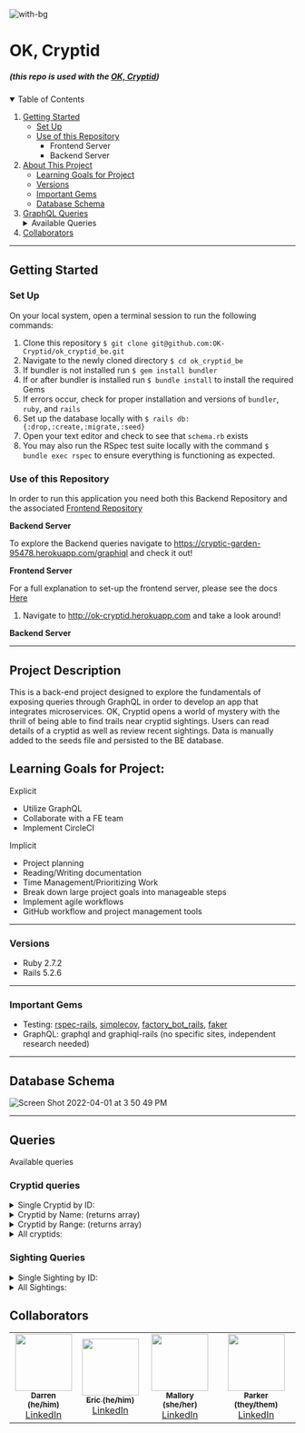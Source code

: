 ![with-bg](https://user-images.githubusercontent.com/69017022/161345695-e2ec9ddb-34a0-493a-9232-80b70a8b3dab.png)


# OK, Cryptid
#####  (this repo is used with the [OK, Cryptid](https://github.com/OK-Cryptid/ok_cryptid_be))

<details open="open">
  <summary>Table of Contents</summary>
  <ol>
    <li>
      <a href="#getting-started">Getting Started</a>
      <ul>
        <li><a href="#set-up">Set Up</a></li>
        <li><a href="#use-of-this-repository">Use of this Repository</a>
          <ul>
            <li>Frontend Server</li>
            <li>Backend Server</li>
          </ul>
        </li>
    </li>
    </ul>
    <li>
      <a href="#project-description">About This Project</a>
      <ul>
        <li><a href="#learning-goals-for-project">Learning Goals for Project</a></li>
        <li><a href="#versions">Versions</a></li>
        <li><a href="#important-gems">Important Gems</a></li>
        <li><a href="#database-schema">Database Schema</a></li>
      </ul>
    </li>
    <li>
      <a href="#graphql">GraphQL Queries</a>
      <details>
        <summary>Available Queries</summary>
        <ul>
          <li><a href="#cryptid-queries">Cryptid Queries</a></li>
          <li><a href="#sighting-queries">Sighting Queries</a></li>
        </ul>
      </details>
    </li>
    <li><a href="#collaborators">Collaborators</a></li>
  </ol>
</details>

----------

## Getting Started

### Set Up
On your local system, open a terminal session to run the following commands:
1. Clone this repository `$ git clone git@github.com:OK-Cryptid/ok_cryptid_be.git`
2. Navigate to the newly cloned directory `$ cd ok_cryptid_be`
3. If bundler is not installed run `$ gem install bundler`
4. If or after bundler is installed run `$ bundle install` to install the required Gems
5. If errors occur, check for proper installation and versions of `bundler`, `ruby`, and `rails`
6. Set up the database locally with `$ rails db:{:drop,:create,:migrate,:seed}`
7. Open your text editor and check to see that `schema.rb` exists
8. You may also run the RSpec test suite locally with the command `$ bundle exec rspec` to ensure everything is functioning as expected.

### Use of this Repository
In order to run this application you need both this Backend Repository and the associated [Frontend Repository](https://github.com/OK-Cryptid/ok-cryptid-fe)

**Backend Server**

To explore the Backend queries navigate to https://cryptic-garden-95478.herokuapp.com/graphiql and check it out!

**Frontend Server**
 
For a full explanation to set-up the frontend server, please see the docs [Here](https://github.com/OK-Cryptid/ok-cryptid-fe#readme)

<!-- On you command line:
1. Navigate to the local directory where the frontend repo is housed
2. Start the Frontend server with `$ rails s` and navigate to http://localhost:3000/ or http://ok-cryptid.herokuapp.com in your web browser. Here you are able to interact with the application. -->

<!-- 1.  Navigate to http://ok-cryptid.herokuapp.com and take a look around! -->
1. Navigate to http://ok-cryptid.herokuapp.com and take a look around!

**Backend Server**
 
<!-- On your command line:
1. Navigate to the local directory where the backend repo is housed
2. Run `$ rails s` to run the server locally
3. Open a web browser and navigate to http://localhost:3000/graphiql
4. Here you are able to explore the queries exposed by the API! -->

----------

## Project Description

This is a back-end project designed to explore the fundamentals of exposing queries through GraphQL in order to develop an app that integrates microservices. OK, Cryptid opens a world of mystery with the thrill of being able to find trails near cryptid sightings. Users can read details of a cryptid as well as review recent sightings. Data is manually added to the seeds file and persisted to the BE database. 

## Learning Goals for Project:

Explicit
- Utilize GraphQL
- Collaborate with a FE team
- Implement CircleCI

Implicit
- Project planning
- Reading/Writing documentation
- Time Management/Prioritizing Work
- Break down large project goals into manageable steps
- Implement agile workflows
- GitHub workflow and project management tools

----------

### Versions

- Ruby 2.7.2
- Rails 5.2.6

----------

### Important Gems

- Testing: [rspec-rails](https://github.com/rspec/rspec-rails), [simplecov](https://github.com/simplecov-ruby/simplecov), [factory_bot_rails](https://github.com/thoughtbot/factory_bot_rails), [faker](https://github.com/vajradog/faker-rails)
- GraphQL: graphql and graphiql-rails (no specific sites, independent research needed) 

----------

## Database Schema

![Screen Shot 2022-04-01 at 3 50 49 PM](https://user-images.githubusercontent.com/69017022/161346057-d06ed82c-0459-4b84-ae1a-30bf974e48e4.png)

----------

## Queries
Available queries

### Cryptid queries
<details>
    <summary> Single Cryptid by ID: </summary>

```
Query
{
 cryptidById(id: "6") {
  name
  dangerLevel
  description
  image
  range
  sightings{
    title
   }
 }
}
  
response
  
{
  "data": {
    "cryptidById": {
      "name": "Bigfoot",
      "dangerLevel": "6",
      "description": "Bigfoot, also called Sasquatch (from Salish se’sxac: “wild men”) is a large, hairy, humanlike creature described as ranging from 6 to 15 feet tall. It is observed standing on two feet, often giving off a foul smell, and moving silently or emitting a high-pitched cry. Footprints have measured up to 24 inches in width.",
      "image": "https://bit.ly/3JKsNDs",
      "range": "Rocky Mountains, Appalachian Trial, Coastal Plain",
      "sightings": [
        {
          "title": "Black Mesa Research Facility"
        },
        {
          "title": "Sector G Hydro Electric"
        },
        {
          "title": "Sector E Biodome Complex"
        }
      ]
    }
  }
}
```

</details>

<details>
    <summary> Cryptid by Name: (returns array) </summary>

```
Query
{
 cryptidByName(Name: "bigfoot") {
  name
  dangerLevel
  description
  image
  range
  sightings{
    title
   }
 }
}
  
response
  
{
  "data": {
    "cryptidByName": [
      {
        "name": "Bigfoot",
        "dangerLevel": "6",
        "description": "Bigfoot, also called Sasquatch (from Salish se’sxac: “wild men”) is a large, hairy, humanlike creature described as ranging from 6 to 15 feet tall. It is observed standing on two feet, often giving off a foul smell, and moving silently or emitting a high-pitched cry. Footprints have measured up to 24 inches in width.",
        "image": "https://bit.ly/3JKsNDs",
        "range": "Rocky Mountains, Appalachian Trial, Coastal Plain",
        "sightings": [
          {
            "title": "Black Mesa Research Facility"
          },
          {
            "title": "Sector G Hydro Electric"
          },
          {
            "title": "Sector E Biodome Complex"
          }
        ]
      }
    ]
  }
}
```

</details>

<details>
    <summary>Cryptid by Range: (returns array) </summary>

```
Query
{
 cryptidByRange(range: "colorado") {
  name
  dangerLevel
  description
  image
  range
  sightings{
    title
   }
 }
}
  
response
  
{
  "data": {
    "cryptidByRange": [
      {
        "name": "Tommyknocker",
        "dangerLevel": "1",
        "description": "A subterranean gnome-like creature described as a littler person approximately 2ft tall, with a disproportionately large head, long arms, wrinkled skin, and white whiskers. It sometimes wears a tiny version of standard miner's garb and commits random mischief, such as stealing miners' unattencded tools and food.",
        "image": "https://bit.ly/3qDsItE",
        "range": "underground Pennsylvania, Colorado, Nevada, California",
        "sightings": [
          {
            "title": "Nova Prospekt"
          },
          {
            "title": "Sector E Biodome Complex"
          },
          {
            "title": "Section A-17 Prototype Labs"
          }
        ]
      }
    ]
  }
}
```

</details>

<details>
    <summary> All cryptids: </summary>

```
Query
{
 getCryptids {
  name
  dangerLevel
  description
  image
  range
  sightings{
    title
   }
 }
}
  
response
  
{
  "data": {
    "getCryptids": [
      {
        "name": "Bigfoot",
        "dangerLevel": "6",
        "description": "Bigfoot, also called Sasquatch (from Salish se’sxac: “wild men”) is a large, hairy, humanlike creature described as ranging from 6 to 15 feet tall. It is observed standing on two feet, often giving off a foul smell, and moving silently or emitting a high-pitched cry. Footprints have measured up to 24 inches in width.",
        "image": "https://bit.ly/3JKsNDs",
        "range": "Rocky Mountains, Appalachian Trial, Coastal Plain",
        "sightings": [
          {
            "title": "Black Mesa Research Facility"
          },
          {
            "title": "Sector G Hydro Electric"
          },
          {
            "title": "Sector E Biodome Complex"
          }
        ]
      },
      {
        "name": "Mothman",
        "dangerLevel": "4",
        "description": "Mothman is a black 10-foot creature with wings and red eyes.",
        "image": "https://bit.ly/3INwjLP",
        "range": "West Virginia, Chicago",
        "sightings": [
          {
            "title": "Sector B Coolant Reserve"
          },
          {
            "title": "Black Mesa Research Facility"
          },
          {
            "title": "Xen"
          }
        ]
      },
      {
        "name": "Nightcrawler",
        "dangerLevel": "5",
        "description": "Nightcrawlers appear to be relatively short creatures (approx. 1.5 meters) with most of their height being made up of their legs as they possess an extremely small upper body. It is an extremely thin, white humanoid with no discernible arms.",
        "image": "https://bit.ly/37Yiei1",
        "range": "California",
        "sightings": [
          {
            "title": "Sector G Hydro Electric"
          },
          {
            "title": "Black Mesa Research Facility"
          },
          {
            "title": "Ravenholm"
          }
        ]
      },
      {
        "name": "Chupacabra",
        "dangerLevel": "6",
        "description": "The chupacabra, literally 'goat-sucker' in Spanish, is described as dog-like or reptilian and alien-like. A heavy creature, approximately the size of a small bear, with a row of spines reaching from the neck to the base of the tail, its name comes from the creature's reported vampirism-- it is said to attack and drink the blood of livestock, particularly goats.",
        "image": "https://bit.ly/3wGyYov",
        "range": "Southwestern US, Puerto Rico, Maine",
        "sightings": [
          {
            "title": "Sector D Administration"
          },
          {
            "title": "Sector C Test Labs"
          },
          {
            "title": "Citadel"
          }
        ]
      },
      {
        "name": "Tommyknocker",
        "dangerLevel": "1",
        "description": "A subterranean gnome-like creature described as a littler person approximately 2ft tall, with a disproportionately large head, long arms, wrinkled skin, and white whiskers. It sometimes wears a tiny version of standard miner's garb and commits random mischief, such as stealing miners' unattencded tools and food.",
        "image": "https://bit.ly/3qDsItE",
        "range": "underground Pennsylvania, Colorado, Nevada, California",
        "sightings": [
          {
            "title": "Nova Prospekt"
          },
          {
            "title": "Sector E Biodome Complex"
          },
          {
            "title": "Section A-17 Prototype Labs"
          }
        ]
      },
      {
        "name": "Skin-walker",
        "dangerLevel": "5",
        "description": "A skin-walker is a type of harmful witch who has the ability to turn into, possess, or disguise themselves as an animal for the purpose of committing harm. Skin-walkers are not well understood outside of Navajo culture, mostly due to reluctance to discuss the subject with outsiders.",
        "image": "https://bit.ly/3uzpUPx",
        "range": "unknown",
        "sightings": [
          {
            "title": "Black Mesa East"
          },
          {
            "title": "Sector C Test Labs"
          },
          {
            "title": "Sector C Test Labs"
          }
        ]
      },
      {
        "name": "Alien",
        "dangerLevel": "2",
        "description": "Also called extraterrestrial life, aliens are intelligent beings that do not originate from earth.",
        "image": "https://bit.ly/3tHKvBO",
        "range": "unknown",
        "sightings": [
          {
            "title": "Black Mesa East"
          },
          {
            "title": "White Forest"
          },
          {
            "title": "Black Mesa East"
          }
        ]
      },
      {
        "name": "Loch Ness Monster",
        "dangerLevel": "7",
        "description": "A creature affectionately known as Nessie, it is a large, long-necked creature that inhabits Loch Ness in the Scottish Highlands.",
        "image": "https://bit.ly/3Nons6V",
        "range": "Scottish Highlands",
        "sightings": [
          {
            "title": "Sector G Hydro Electric"
          },
          {
            "title": "Sector G Hydro Electric"
          },
          {
            "title": "Xen"
          }
        ]
      }
    ]
  }
}
```

</details>

### Sighting Queries

<details>
    <summary> Single Sighting by ID: </summary>

```
Query
  
{
  sightingById(id: "4") {
    description
    image
    location
    title
    trailLinks
  }
}
  
response
  
{
  "data": {
    "sightingById": {
      "description": "A youth group was camping in the Marble Mountain Wilderness when leader Jim Mills noticed a strange-looking creature skulking along a ridge nearby.",
      "image": "https://loremflickr.com/300/300/cryptid",
      "location": "Idaho",
      "title": "Sector G Hydro Electric",
      "trailLinks": [
        "mclaughlin.com",
        "barrows-hane.biz",
        "gulgowski.name"
      ]
    }
  }
}
```

</details>

<details>
    <summary> All Sightings: </summary>

```
Query
  
{
  sightings {
    description
    image
    location
    title
    trailLinks
  }
}
  
response
  
{
  "data": {
    "sightings": [
      {
        "description": "Spotted Bigfoot along the highway near millstone. Described the creature as having looked back at them on the shoulder of the road — an encounter that ultimately lasted seconds",
        "image": "sighting image 1",
        "location": "Millstone, PE",
        "title": "Black Mesa Research Facility",
        "trailLinks": [
          "swift.biz",
          "rolfson-frami.net",
          "quigley-nienow.name"
        ]
      },
      {
        "description": "A youth group was camping in the Marble Mountain Wilderness when leader Jim Mills noticed a strange-looking creature skulking along a ridge nearby.",
        "image": "https://loremflickr.com/300/300/cryptid",
        "location": "Idaho",
        "title": "Sector G Hydro Electric",
        "trailLinks": [
          "mclaughlin.com",
          "barrows-hane.biz",
          "gulgowski.name"
        ]
      },
      {
        "description": "A hiker was walking when he spotted a large creature to the left in the woods. As he approached, the creature stood up on two legs and started throwing rocks at him.",
        "image": "https://loremflickr.com/300/300/cryptid",
        "location": "Iowa",
        "title": "Sector E Biodome Complex",
        "trailLinks": [
          "block.info",
          "farrell-veum.name",
          "feest.name"
        ]
      },
      {
        "description": "Five gravediggers claimed to see a human-like figure soaring just above them in the autumn trees.",
        "image": "https://loremflickr.com/300/300/cryptid",
        "location": "Ohio",
        "title": "Sector B Coolant Reserve",
        "trailLinks": [
          "streich-greenholt.biz",
          "kulas.net",
          "hessel.biz"
        ]
      },
      {
        "description": "A man was driving along State Route 2 saw something jump from tree to tree. He pulled off the road and snapped some pictures. In the pictures, the creature appears to have wings with pointed tips and long legs, bent at an awkward angle.",
        "image": "https://loremflickr.com/300/300/cryptid",
        "location": "Maryland",
        "title": "Black Mesa Research Facility",
        "trailLinks": [
          "effertz.biz",
          "zemlak.co",
          "block.biz"
        ]
      },
      {
        "description": "A man saw something that resembled a humanoid pterodactyl flying awkwardly.",
        "image": "https://loremflickr.com/300/300/cryptid",
        "location": "Iowa",
        "title": "Xen",
        "trailLinks": [
          "howell-fadel.biz",
          "marquardt-flatley.biz",
          "kilback.com"
        ]
      },
      {
        "description": "A man put up trail cameras in his yard to see what was causing his dogs to bark during the night. The cameras captured images of strange pale, small, armless creatures walking.",
        "image": "https://loremflickr.com/300/300/cryptid",
        "location": "California",
        "title": "Sector G Hydro Electric",
        "trailLinks": [
          "mayer.com",
          "okuneva.info",
          "schroeder.name"
        ]
      },
      {
        "description": "A 17 year old motorist saw a strange thing on the side of the road when driving at night. It was thin and pale with long legs, and moved oddly as if disjointed.",
        "image": "https://loremflickr.com/300/300/cryptid",
        "location": "Delaware",
        "title": "Black Mesa Research Facility",
        "trailLinks": [
          "hermiston.io",
          "veum.info",
          "bernhard-moore.io"
        ]
      },
      {
        "description": "A video captured on home surveillance system shows a white creature with long legs and no upper body walking slowly across the yard.",
        "image": "https://loremflickr.com/300/300/cryptid",
        "location": "Kansas",
        "title": "Ravenholm",
        "trailLinks": [
          "klocko.com",
          "senger.biz",
          "fisher-marquardt.info"
        ]
      },
      {
        "description": "A woman spotted a creature standing upright, resembling a reptilian kangaroo with huge red eyes. It ran into the brush when she screamed. Later, the livestock on the property were found to be dead. They were not eaten or mutilated, but were drained of blood.",
        "image": "https://loremflickr.com/300/300/cryptid",
        "location": "Oregon",
        "title": "Sector D Administration",
        "trailLinks": [
          "dicki-hane.name",
          "towne.org",
          "armstrong-schuppe.io"
        ]
      },
      {
        "description": "Two seven year old boys described seeing a dog-like creature with a row of spines down its back standing on its hind legs near the barn. Six of the family goats were found drained of blood approximately 40 feet away from where the creature had been lurking.",
        "image": "https://loremflickr.com/300/300/cryptid",
        "location": "North Carolina",
        "title": "Sector C Test Labs",
        "trailLinks": [
          "quigley.info",
          "bergstrom.name",
          "lemke.net"
        ]
      },
      {
        "description": "A man saw a large black-haired creature with red eyes and clawed hands come out of the trees and attack the family dog. He ran to get his gun, but when he returned, the creature was gone and the family dog was left dead with puncture wounds to neck.",
        "image": "https://loremflickr.com/300/300/cryptid",
        "location": "Georgia",
        "title": "Citadel",
        "trailLinks": [
          "fisher.info",
          "lebsack.com",
          "nikolaus.io"
        ]
      },
      {
        "description": "A miner heard the voice of a young boy calling for help while deep inside the mines. Coworkers warned him not to follow the voice, but he reportedly felt compelled to make sure the boy was safe. When he went into a tunnel to search for the child, coworkers reported that they heard knocking and whispering sounds and shouted for him to turn back. He responded that he thought he saw a small figure perched high up in the cave. The tunnel then collapsed, killing him.",
        "image": "https://loremflickr.com/300/300/cryptid",
        "location": "West Virginia",
        "title": "Nova Prospekt",
        "trailLinks": [
          "pfannerstill.net",
          "pfannerstill-towne.org",
          "moore.net"
        ]
      },
      {
        "description": "Four men exploring a cave area started hearing a voice whispering their names, and a sequence of knocking from deeper in the cave. Two of the men felt it was a warning and decided to exit the cave while the other two stayed behind, laughing and jokingly calling out to the voices. The two men that remained were crushed in a sudden cave-in ten minutes later.",
        "image": "https://loremflickr.com/300/300/cryptid",
        "location": "Wisconsin",
        "title": "Sector E Biodome Complex",
        "trailLinks": [
          "schmidt.org",
          "skiles.co",
          "kilback-lubowitz.net"
        ]
      },
      {
        "description": "A group of men working in a local mine reported to their supervisor that when working in a certain area, they have been getting pelted with rocks, their tools are being taken, their lights keep inexplicably going out, and their ladders are being shaken. Several men have reported to hearing the voice of a coworker who died in an accident the previous year.",
        "image": "https://loremflickr.com/300/300/cryptid",
        "location": "Florida",
        "title": "Section A-17 Prototype Labs",
        "trailLinks": [
          "lesch.io",
          "boyer-haley.co",
          "considine.io"
        ]
      },
      {
        "description": "A man walking with his dogs on his farm in the evening started hearing voices talking in a language he could not understand. Suddenly there was a strong wind and he came up on a creature that appeared to be a wolf, but three times larger than the size of a normal wolf, and with glowing orange eyes. It began to growl, so he shot his rifle at it, but the bullet hit the creature and fell into the snow like a pebble. A strong gust of wind blew again, and the creature quickly turned and disappeared into the darkness. When the man went over to where it had been standing, there were no prints or tracks in the snow, the only mark was the spot where his bullet fell in the snow.",
        "image": "https://loremflickr.com/300/300/cryptid",
        "location": "Pennsylvania",
        "title": "Black Mesa East",
        "trailLinks": [
          "berge.info",
          "nitzsche.io",
          "fritsch-schmidt.biz"
        ]
      },
      {
        "description": "A woman driving along a highway at night was overcome with a sudden overwhelming feeling of dread. She felt an urging in her mind that she should turn around and go back the other direction on the road. She shook off the feeling and continued, thinking it was only anxiety being on the road alone. She then saw in the corner of her headlight on the shoulder, a strange animal running alongside her truck, keeping pace at 70mph. It turned and looked at her and she slammed on her breaks, startled. She stated it had a face that resembled a human, but different. When she shined her light where the creature had been, there was nothing there. She decided to turn around and go back.",
        "image": "https://loremflickr.com/300/300/cryptid",
        "location": "Maine",
        "title": "Sector C Test Labs",
        "trailLinks": [
          "bradtke.info",
          "botsford.co",
          "carter.com"
        ]
      },
      {
        "description": "A father and son on a hunting ranch out before sunrise both reported the sudden onset of a feeling of being watched. They shined their flashlights out of the hunting blind and saw something dart away in the periphery. Figuring it was probably nothing of concern, they both shrugged it off. A short time later, the son needed to use the bathroom and exited the blind with the father following behind. When they turned around, they reported that standing in front of them was a mangled-looking coyote-human hybrid creature standing on its hind legs looking at them. They both panicked and tried to scramble back into the blind, and the creature darted into the trees.",
        "image": "https://loremflickr.com/300/300/cryptid",
        "location": "New Mexico",
        "title": "Sector C Test Labs",
        "trailLinks": [
          "west.biz",
          "ernser.com",
          "okon.org"
        ]
      },
      {
        "description": "A man was awoken during the night to an extremely bright light shining in through his bedroom window. He decided to get out of bed to see where the light was coming from outside. He was startled to find a figure standing in his room between himself and his window. He was unable to move or scream, and the figure approached him. It reached out and began tapping on his forehead with what felt like something sharp or pointed. He blacked out and woke up on the floor the next morning. He was found to have a small unexplained red spot of broken skin in the center of his forehead.",
        "image": "https://loremflickr.com/300/300/cryptid",
        "location": "Iowa",
        "title": "Black Mesa East",
        "trailLinks": [
          "mcclure.io",
          "huels.name",
          "runolfsdottir.co"
        ]
      },
      {
        "description": "A family of six was sitting around a campfire in their back yard late at night. They reported that suddenly a blinding blue light appeared above them. The next thing they remember, they were all standing inside their house facing the back door.",
        "image": "https://loremflickr.com/300/300/cryptid",
        "location": "West Virginia",
        "title": "White Forest",
        "trailLinks": [
          "huel.biz",
          "cassin.com",
          "steuber.org"
        ]
      },
      {
        "description": "A woman with a sick elderly dog was sitting on the floor comforting her pet. She heard a strange sound and a small humanoid creature with large eyes appeared beside her. The creature reached out and rested its hand on the dog. The womans husband entered the room, and jumped back, not knowing what the creature was. It was startled and darted outside through the dog door.",
        "image": "https://loremflickr.com/300/300/cryptid",
        "location": "Maryland",
        "title": "Black Mesa East",
        "trailLinks": [
          "lebsack.co",
          "nader-frami.name",
          "cormier.io"
        ]
      },
      {
        "description": "A group of friends vacationing on a boat reported seeing a huge creature with a long neck arch out of the water.",
        "image": "https://loremflickr.com/300/300/cryptid",
        "location": "Utah",
        "title": "Sector G Hydro Electric",
        "trailLinks": [
          "schulist.name",
          "kuphal-stracke.com",
          "hoeger-hirthe.info"
        ]
      },
      {
        "description": "Police received multiple calls of a strange extremely large creature swimming at high speed and emitting a low freqency noise.",
        "image": "https://loremflickr.com/300/300/cryptid",
        "location": "Maine",
        "title": "Sector G Hydro Electric",
        "trailLinks": [
          "grimes.com",
          "cummings-schmeler.net",
          "reilly.net"
        ]
      },
      {
        "description": "A group of college students playing with a drone recorded a massive unknown creature swimming in the loch.",
        "image": "https://loremflickr.com/300/300/cryptid",
        "location": "Colorado",
        "title": "Xen",
        "trailLinks": [
          "padberg-hoppe.name",
          "mohr.com",
          "block.biz"
        ]
      }
    ]
  }
}
```

</details>


## Collaborators


<!-- ALL-CONTRIBUTORS-LIST:START - Do not remove or modify this section -->
<!-- prettier-ignore-start -->
<!-- markdownlint-disable -->
<table>
  <tr>
    <!-- Darren -->
    <td align="center"><a href="https://github.com/dkulback"><img src="https://avatars.githubusercontent.com/u/83717116?v=4" width="100px;" alt=""/><br /><sub><b>Darren (he/him)</b></sub></a><br /><a href="https://www.linkedin.com/in/darren-kulback-9b2394189/" title="Code"> LinkedIn </a></td>
    <!-- Eric -->
    <td align="center"><a href="https://github.com/echon006"><img src="https://avatars.githubusercontent.com/u/89038271?v=4" width="100px;" alt=""/><br /><sub><b>Eric (he/him)</b></sub></a><br /><a href="https://www.linkedin.com/in/eric-chon-70049b161/" title="Code">  LinkedIn  </a></td>
    <!-- Mallory -->
    <td align="center"><a href="https://github.com/Malllll12"><img src="https://avatars.githubusercontent.com/u/69017022?v=4" width="100px;" alt=""/><br /><sub><b>Mallory (she/her)</b></sub></a><br /><a href="https://www.linkedin.com/in/mallory-vining/" title="Code"> LinkedIn </a></td>
    <!-- Parker -->
     <td align="center"><a href="https://github.com/ParkerLockhart"><img src="https://avatars.githubusercontent.com/u/88950699?v=4" width="100px;" alt=""/><br /><sub><b>Parker (they/them)</b></sub></a><br /><a href="https://www.linkedin.com/in/parker-lockhart/" title="Code"> LinkedIn </a></td>
  </tr>
</table>

<!-- markdownlint-restore -->
<!-- prettier-ignore-end -->

<!-- ALL-CONTRIBUTORS-LIST:END -->
